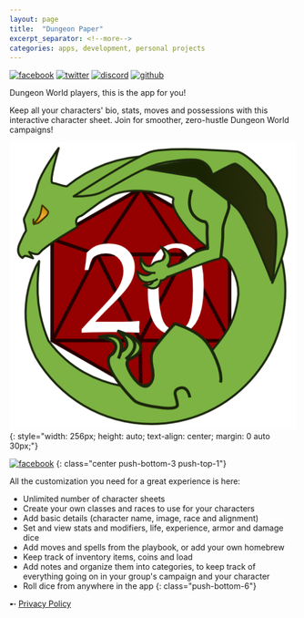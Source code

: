 ```yaml
---
layout: page
title:  "Dungeon Paper"
excerpt_separator: <!--more-->
categories: apps, development, personal projects
---
```


[![facebook](https://img.shields.io/static/v1?label=Like&style=social&logo=facebook&message=%20)](https://bit.ly/DungeonPaper-Facebook)
[![twitter](https://img.shields.io/twitter/follow/espadrine?label=Follow&style=social)](https://bit.ly/DungeonPaper-Twitter)
[![discord](https://img.shields.io/discord/719848105586982915?label=Chat&logo=discord&style=social)](https://bit.ly/DungeonPaper-Discord)
[![github](https://img.shields.io/github/stars/DungeonPaper/dungeon-paper-app?style=social)](https://bit.ly/DungeonPaper-GitHub)

Dungeon World players, this is the app for you!

Keep all your characters' bio, stats, moves and possessions with this interactive character sheet. Join for smoother, zero-hustle Dungeon World campaigns!

![dungeon paper](/assets/images/dungeon-paper/logo-512.png)
{: style="width: 256px; height: auto; text-align: center; margin: 0 auto 30px;"}

[![facebook](https://img.shields.io/static/v1?label=Google%20Play&style=for-the-badge&logo=google-play&message=%E2%80%BA&labelColor=689f38&color=33691e&)](https://bit.ly/DungeonPaper-Android)
{: class="center push-bottom-3 push-top-1"}

All the customization you need for a great experience is here:

* Unlimited number of character sheets
* Create your own classes and races to use for your characters
* Add basic details (character name, image, race and alignment)
* Set and view stats and modifiers, life, experience, armor and damage dice
* Add moves and spells from the playbook, or add your own homebrew
* Keep track of inventory items, coins and load
* Add notes and organize them into categories, to keep track of everything going on in your group's campaign and your character
* Roll dice from anywhere in the app
{: class="push-bottom-6"}

➸ [Privacy Policy](https://bit.ly/DungeonPaper-Privacy)  

